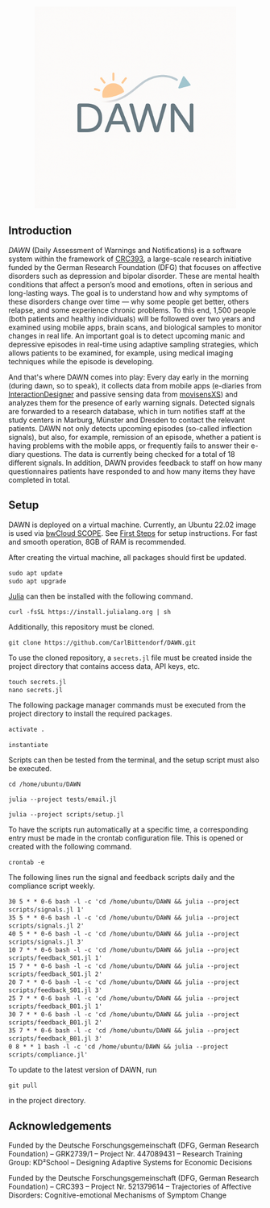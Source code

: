 <div align="center">
    <img alt="DAWN Logo" src="DAWN Logo.png" height=400>
</div>

## Introduction

*DAWN* (Daily Assessment of Warnings and Notifications) is a software system within the framework of [CRC393](https://www.uni-marburg.de/en/trr-393), a large-scale research initiative funded by the German Research Foundation (DFG) that focuses on affective disorders such as depression and bipolar disorder. These are mental health conditions that affect a person’s mood and emotions, often in serious and long-lasting ways. The goal is to understand how and why symptoms of these disorders change over time — why some people get better, others relapse, and some experience chronic problems. To this end, 1,500 people (both patients and healthy individuals) will be followed over two years and examined using mobile apps, brain scans, and biological samples to monitor changes in real life. An important goal is to detect upcoming manic and depressive episodes in real-time using adaptive sampling strategies, which allows patients to be examined, for example, using medical imaging techniques while the episode is developing.

And that's where DAWN comes into play: Every day early in the morning (during dawn, so to speak), it collects data from mobile apps (e-diaries from [InteractionDesigner](https://www.movisens.com/en/products/interactiondesigner/) and passive sensing data from [movisensXS](https://www.movisens.com/en/products/movisensxs/)) and analyzes them for the presence of early warning signals. Detected signals are forwarded to a research database, which in turn notifies staff at the study centers in Marburg, Münster and Dresden to contact the relevant patients. DAWN not only detects upcoming episodes (so-called inflection signals), but also, for example, remission of an episode, whether a patient is having problems with the mobile apps, or frequently fails to answer their e-diary questions. The data is currently being checked for a total of 18 different signals. In addition, DAWN provides feedback to staff on how many questionnaires patients have responded to and how many items they have completed in total.

## Setup

DAWN is deployed on a virtual machine. Currently, an Ubuntu 22.02 image is used via [bwCloud SCOPE](https://www.bw-cloud.org/en/). See [First Steps](https://www.bw-cloud.org/en/first_steps) for setup instructions. For fast and smooth operation, 8GB of RAM is recommended.

After creating the virtual machine, all packages should first be updated.

```terminal
sudo apt update
sudo apt upgrade
```

[Julia](https://julialang.org/) can then be installed with the following command.

```terminal
curl -fsSL https://install.julialang.org | sh
```

Additionally, this repository must be cloned.

```terminal
git clone https://github.com/CarlBittendorf/DAWN.git
```

To use the cloned repository, a `secrets.jl` file must be created inside the project directory that contains access data, API keys, etc.

```terminal
touch secrets.jl
nano secrets.jl
```

The following package manager commands must be executed from the project directory to install the required packages.

```julia
activate .
```

```julia
instantiate
```

Scripts can then be tested from the terminal, and the setup script must also be executed.

```terminal
cd /home/ubuntu/DAWN
```

```terminal
julia --project tests/email.jl
```

```terminal
julia --project scripts/setup.jl
```

To have the scripts run automatically at a specific time, a corresponding entry must be made in the crontab configuration file. This is opened or created with the following command.

```terminal
crontab -e
```

The following lines run the signal and feedback scripts daily and the compliance script weekly.

```plain
30 5 * * 0-6 bash -l -c 'cd /home/ubuntu/DAWN && julia --project scripts/signals.jl 1'
35 5 * * 0-6 bash -l -c 'cd /home/ubuntu/DAWN && julia --project scripts/signals.jl 2'
40 5 * * 0-6 bash -l -c 'cd /home/ubuntu/DAWN && julia --project scripts/signals.jl 3'
10 7 * * 0-6 bash -l -c 'cd /home/ubuntu/DAWN && julia --project scripts/feedback_S01.jl 1'
15 7 * * 0-6 bash -l -c 'cd /home/ubuntu/DAWN && julia --project scripts/feedback_S01.jl 2'
20 7 * * 0-6 bash -l -c 'cd /home/ubuntu/DAWN && julia --project scripts/feedback_S01.jl 3'
25 7 * * 0-6 bash -l -c 'cd /home/ubuntu/DAWN && julia --project scripts/feedback_B01.jl 1'
30 7 * * 0-6 bash -l -c 'cd /home/ubuntu/DAWN && julia --project scripts/feedback_B01.jl 2'
35 7 * * 0-6 bash -l -c 'cd /home/ubuntu/DAWN && julia --project scripts/feedback_B01.jl 3'
0 8 * * 1 bash -l -c 'cd /home/ubuntu/DAWN && julia --project scripts/compliance.jl'
```

To update to the latest version of DAWN, run

```terminal
git pull
```

in the project directory.

## Acknowledgements

Funded by the Deutsche Forschungsgemeinschaft (DFG, German Research Foundation) – GRK2739/1 – Project Nr. 447089431 – Research Training Group: KD²School – Designing Adaptive Systems for Economic Decisions

Funded by the Deutsche Forschungsgemeinschaft (DFG, German Research Foundation) – CRC393 – Project Nr. 521379614 – Trajectories of Affective Disorders: Cognitive-emotional Mechanisms of Symptom Change
